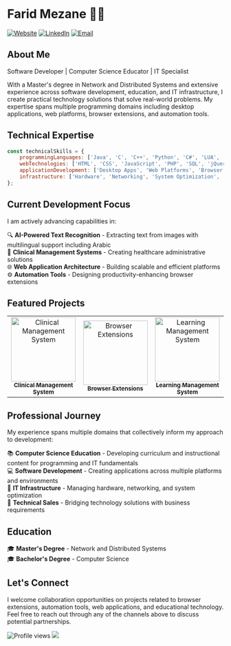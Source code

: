 # Farid Mezane 👨‍💻

[![Website](https://img.shields.io/badge/Website-faridmezane.space-blue?style=for-the-badge&logo=google-chrome)](https://faridmezane.space)
[![LinkedIn](https://img.shields.io/badge/LinkedIn-Connect-blue?style=for-the-badge&logo=linkedin)](https://linkedin.com/in/your-profile)
[![Email](https://img.shields.io/badge/Email-mezane.farid@gmail.com-red?style=for-the-badge&logo=gmail)](mailto:mezane.farid@gmail.com)

## About Me

Software Developer | Computer Science Educator | IT Specialist

With a Master's degree in Network and Distributed Systems and extensive experience across software development, education, and IT infrastructure, I create practical technology solutions that solve real-world problems. My expertise spans multiple programming domains including desktop applications, web platforms, browser extensions, and automation tools.

## Technical Expertise

```javascript
const technicalSkills = {
    programmingLanguages: ['Java', 'C', 'C++', 'Python', 'C#', 'LUA', 'Delphi'],
    webTechnologies: ['HTML', 'CSS', 'JavaScript', 'PHP', 'SQL', 'jQuery', 'XML'],
    applicationDevelopment: ['Desktop Apps', 'Web Platforms', 'Browser Extensions', 'Automation'],
    infrastructure: ['Hardware', 'Networking', 'System Optimization', 'Technical Support']
};
```

## Current Development Focus

I am actively advancing capabilities in:

🔍 **AI-Powered Text Recognition** - Extracting text from images with multilingual support including Arabic  
🏥 **Clinical Management Systems** - Creating healthcare administrative solutions  
🌐 **Web Application Architecture** - Building scalable and efficient platforms  
⚙️ **Automation Tools** - Designing productivity-enhancing browser extensions  

## Featured Projects

<table>
  <tr>
    <td align="center">
      <a href="#"><img src="https://img.icons8.com/color/96/000000/healthcare-and-medical.png" width="150px;" alt="Clinical Management System"/><br/><sub><b>Clinical Management System</b></sub></a>
    </td>
    <td align="center">
      <a href="#"><img src="https://img.icons8.com/color/96/000000/chrome--v1.png" width="150px;" alt="Browser Extensions"/><br/><sub><b>Browser Extensions</b></sub></a>
    </td>
    <td align="center">
      <a href="#"><img src="https://img.icons8.com/color/96/000000/training.png" width="150px;" alt="Learning Management System"/><br/><sub><b>Learning Management System</b></sub></a>
    </td>
  </tr>
</table>

## Professional Journey

My experience spans multiple domains that collectively inform my approach to development:

📚 **Computer Science Education** - Developing curriculum and instructional content for programming and IT fundamentals  
💻 **Software Development** - Creating applications across multiple platforms and environments  
🔧 **IT Infrastructure** - Managing hardware, networking, and system optimization  
🤝 **Technical Sales** - Bridging technology solutions with business requirements  

## Education

🎓 **Master's Degree** - Network and Distributed Systems  
🎓 **Bachelor's Degree** - Computer Science  

## Let's Connect

I welcome collaboration opportunities on projects related to browser extensions, automation tools, web applications, and educational technology. Feel free to reach out through any of the channels above to discuss potential partnerships.

![Profile views](https://komarev.com/ghpvc/?username=faridfgx&color=brightgreen&style=flat-square)
![](https://hit.yhype.me/github/profile?account_id=170326004)
